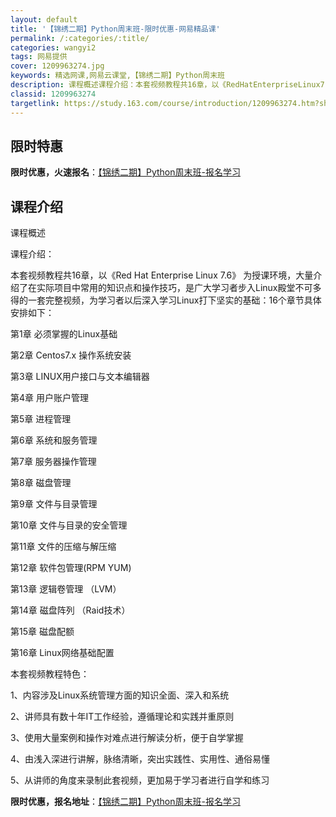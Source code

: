 ```yaml
---
layout: default
title: '【锦绣二期】Python周末班-限时优惠-网易精品课'
permalink: /:categories/:title/
categories: wangyi2
tags: 网易提供
cover: 1209963274.jpg
keywords: 精选网课,网易云课堂,【锦绣二期】Python周末班
description: 课程概述课程介绍：本套视频教程共16章，以《RedHatEnterpriseLinux7.6》为授课环境，大量介绍了在实
classid: 1209963274
targetlink: https://study.163.com/course/introduction/1209963274.htm?share=1&shareId=1025206652&utm_campaign=share&utm_medium=iphoneShare&utm_source=&utm_u=1025206652
---
```


## 限时特惠

**限时优惠，火速报名**：[【锦绣二期】Python周末班-报名学习](https://study.163.com/course/introduction/1209963274.htm?share=1&shareId=1025206652&utm_campaign=share&utm_medium=iphoneShare&utm_source=&utm_u=1025206652)

## 课程介绍

课程概述

课程介绍：

本套视频教程共16章，以《Red Hat Enterprise Linux 7.6》 为授课环境，大量介绍了在实际项目中常用的知识点和操作技巧，是广大学习者步入Linux殿堂不可多得的一套完整视频，为学习者以后深入学习Linux打下坚实的基础：16个章节具体安排如下：



第1章  必须掌握的Linux基础

第2章  Centos7.x 操作系统安装

第3章  LINUX用户接口与文本编辑器

第4章 用户账户管理

第5章 进程管理

第6章 系统和服务管理

第7章 服务器操作管理

第8章 磁盘管理

第9章 文件与目录管理

第10章 文件与目录的安全管理

第11章 文件的压缩与解压缩

第12章 软件包管理(RPM YUM)

第13章 逻辑卷管理 （LVM）

第14章 磁盘阵列 （Raid技术）

第15章 磁盘配额

第16章 Linux网络基础配置



本套视频教程特色：

1、内容涉及Linux系统管理方面的知识全面、深入和系统

2、讲师具有数十年IT工作经验，遵循理论和实践并重原则

3、使用大量案例和操作对难点进行解读分析，便于自学掌握

4、由浅入深进行讲解，脉络清晰，突出实践性、实用性、通俗易懂

5、从讲师的角度来录制此套视频，更加易于学习者进行自学和练习

**限时优惠，报名地址**：[【锦绣二期】Python周末班-报名学习](https://study.163.com/course/introduction/1209963274.htm?share=1&shareId=1025206652&utm_campaign=share&utm_medium=iphoneShare&utm_source=&utm_u=1025206652)

